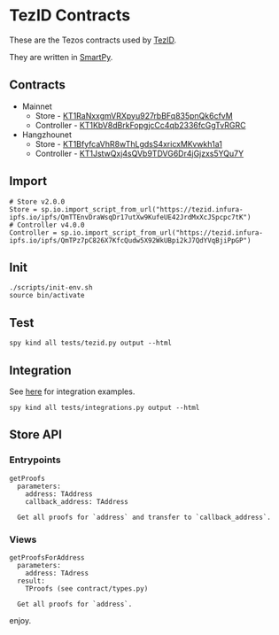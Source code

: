 # TezID Contracts

These are the Tezos contracts used by [TezID](https://tezid.net).

They are written in [SmartPy](https://smartpy.io).

## Contracts

* Mainnet
  * Store - [KT1RaNxxgmVRXpyu927rbBFq835pnQk6cfvM](https://better-call.dev/mainnet/KT1RaNxxgmVRXpyu927rbBFq835pnQk6cfvM/)
  * Controller - [KT1KbV8dBrkFopgjcCc4qb2336fcGgTvRGRC](https://better-call.dev/mainnet/KT1KbV8dBrkFopgjcCc4qb2336fcGgTvRGRC/)
* Hangzhounet
  * Store - [KT1BfyfcaVhR8wThLgdsS4xricxMKvwkh1a1](https://better-call.dev/hangzhou2net/KT1BfyfcaVhR8wThLgdsS4xricxMKvwkh1a1/)
  * Controller - [KT1JstwQxj4sQVb9TDVG6Dr4jGjzxs5YQu7Y](https://better-call.dev/hangzhou2net/KT1JstwQxj4sQVb9TDVG6Dr4jGjzxs5YQu7Y/)

## Import

```
# Store v2.0.0 
Store = sp.io.import_script_from_url("https://tezid.infura-ipfs.io/ipfs/QmTTEnvDraWsqDr17utXw9KufeUE42JrdMxXcJSpcpc7tK")
# Controller v4.0.0 
Controller = sp.io.import_script_from_url("https://tezid.infura-ipfs.io/ipfs/QmTPz7pC826X7KfcQudw5X92WkUBpi2kJ7QdYVqBjiPpGP")
```

## Init

```
./scripts/init-env.sh
source bin/activate
```

## Test

```
spy kind all tests/tezid.py output --html
```

## Integration

See [here](tests/integrations.py) for integration examples.

```
spy kind all tests/integrations.py output --html
```

## Store API

### Entrypoints

```
getProofs
  parameters:
    address: TAddress
    callback_address: TAddress

  Get all proofs for `address` and transfer to `callback_address`.
```

### Views

```
getProofsForAddress
  parameters:
    address: TAdress
  result:
    TProofs (see contract/types.py)  

  Get all proofs for `address`.
```

enjoy.

